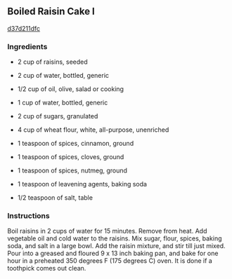 ## Boiled Raisin Cake I

[d37d211dfc](http://allrecipes.com/recipe/boiled-raisin-cake-i/)

### Ingredients

 - 2 cup of raisins, seeded

 - 2 cup of water, bottled, generic

 - 1/2 cup of oil, olive, salad or cooking

 - 1 cup of water, bottled, generic

 - 2 cup of sugars, granulated

 - 4 cup of wheat flour, white, all-purpose, unenriched

 - 1 teaspoon of spices, cinnamon, ground

 - 1 teaspoon of spices, cloves, ground

 - 1 teaspoon of spices, nutmeg, ground

 - 1 teaspoon of leavening agents, baking soda

 - 1/2 teaspoon of salt, table

### Instructions

Boil raisins in 2 cups of water for 15 minutes. Remove from heat. Add vegetable oil and cold water to the raisins. Mix sugar, flour, spices, baking soda, and salt in a large bowl. Add the raisin mixture, and stir till just mixed. Pour into a greased and floured 9 x 13 inch baking pan, and bake for one hour in a preheated 350 degrees F (175 degrees C) oven. It is done if a toothpick comes out clean.